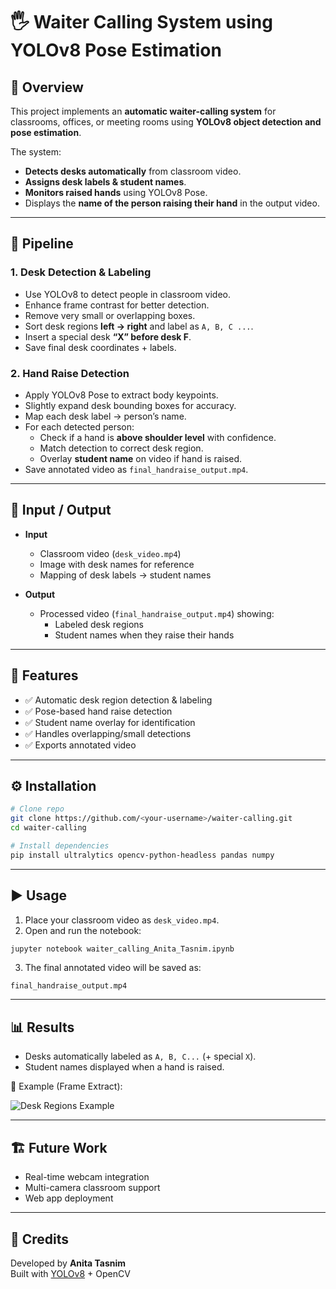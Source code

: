 # 🖐️ Waiter Calling System using YOLOv8 Pose Estimation

## 📌 Overview
This project implements an **automatic waiter-calling system** for classrooms, offices, or meeting rooms using **YOLOv8 object detection and pose estimation**.

The system:
- **Detects desks automatically** from classroom video.
- **Assigns desk labels & student names**.
- **Monitors raised hands** using YOLOv8 Pose.
- Displays the **name of the person raising their hand** in the output video.

---

## 🔹 Pipeline

### 1. Desk Detection & Labeling
- Use YOLOv8 to detect people in classroom video.
- Enhance frame contrast for better detection.
- Remove very small or overlapping boxes.
- Sort desk regions **left → right** and label as `A, B, C ...`.
- Insert a special desk **“X” before desk F**.
- Save final desk coordinates + labels.

### 2. Hand Raise Detection
- Apply YOLOv8 Pose to extract body keypoints.
- Slightly expand desk bounding boxes for accuracy.
- Map each desk label → person’s name.
- For each detected person:
  - Check if a hand is **above shoulder level** with confidence.
  - Match detection to correct desk region.
  - Overlay **student name** on video if hand is raised.
- Save annotated video as `final_handraise_output.mp4`.

---

## 🎥 Input / Output

- **Input**
  - Classroom video (`desk_video.mp4`)
  - Image with desk names for reference
  - Mapping of desk labels → student names

- **Output**
  - Processed video (`final_handraise_output.mp4`) showing:
    - Labeled desk regions
    - Student names when they raise their hands

---

## 🚀 Features
- ✅ Automatic desk region detection & labeling
- ✅ Pose-based hand raise detection
- ✅ Student name overlay for identification
- ✅ Handles overlapping/small detections
- ✅ Exports annotated video

---

## ⚙️ Installation

```bash
# Clone repo
git clone https://github.com/<your-username>/waiter-calling.git
cd waiter-calling

# Install dependencies
pip install ultralytics opencv-python-headless pandas numpy
```

---

## ▶️ Usage

1. Place your classroom video as `desk_video.mp4`.
2. Open and run the notebook:

```bash
jupyter notebook waiter_calling_Anita_Tasnim.ipynb
```

3. The final annotated video will be saved as:

```
final_handraise_output.mp4
```

---

## 📊 Results

- Desks automatically labeled as `A, B, C...` (+ special `X`).
- Student names displayed when a hand is raised.

📸 Example (Frame Extract):

![Desk Regions Example](image_with_names.png)

---

## 🏗️ Future Work
- Real-time webcam integration
- Multi-camera classroom support
- Web app deployment

---

## 🙌 Credits
Developed by **Anita Tasnim**  
Built with [YOLOv8](https://github.com/ultralytics/ultralytics) + OpenCV
